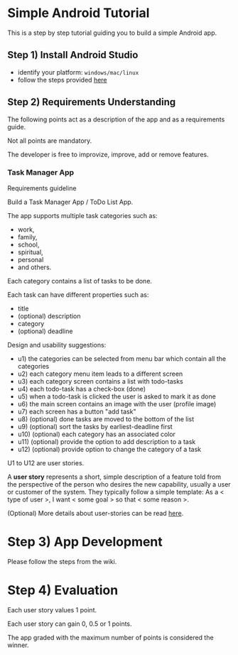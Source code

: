 # Simple Android Tutorial
This is a step by step tutorial guiding you to build a simple Android app.

## Step 1) Install Android Studio

- identify your platform: `windows/mac/linux`
- follow the steps provided [here](https://developer.android.com/studio/install.html) 

## Step 2) Requirements Understanding
The following points act as a description of the app and as a requirements guide.

Not all points are mandatory.

The developer is free to improvize, improve, add or remove features.

### Task Manager App
Requirements guideline

Build a Task Manager App / ToDo List App.

The app supports multiple task categories such as: 
- work, 
- family, 
- school, 
- spiritual, 
- personal  
- and others.

Each category contains a list of tasks to be done.

Each task can have different properties such as:
- title
- (optional) description
- category
- (optional) deadline

Design and usability suggestions:
- u1) the categories can be selected from menu bar which contain all the categories 
- u2) each category menu item leads to a different screen
- u3) each category screen contains a list with todo-tasks
- u4) each todo-task has a check-box (done)
- u5) when a todo-task is clicked the user is asked to mark it as done
- u6) the main screen contains an image with the user (profile image)
- u7) each screen has a button "add task"
- u8) (optional) done tasks are moved to the bottom of the list
- u9) (optional) sort the tasks by earliest-deadline first
- u10) (optional) each category has an associated color
- u11) (optional) provide the option to add description to a task
- u12) (optional) provide option to change the category of a task

U1 to U12 are user stories.

A **user story** represents a short, simple description of a feature told from the perspective of the person who desires the new capability, usually a user or customer of the system. 
They typically follow a simple template: As a < type of user >, I want < some goal > so that < some reason >.

(Optional) More details about user-stories can be read [here](https://www.mountaingoatsoftware.com/agile/user-stories).

# Step 3) App Development

Please follow the steps from the wiki.

# Step 4) Evaluation

Each user story values 1 point.

Each user story can gain 0, 0.5 or 1 points.

The app graded with the maximum number of points is considered the winner. 